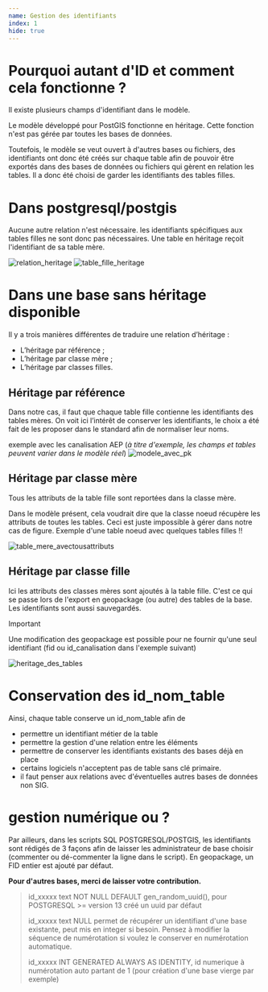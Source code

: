 ```yaml
---
name: Gestion des identifiants
index: 1
hide: true
---
```


# Pourquoi autant d'ID et comment cela fonctionne ?

Il existe plusieurs champs d'identifiant dans le modèle.

Le modèle développé pour PostGIS fonctionne en héritage. Cette fonction n'est pas gérée par toutes les bases de données. 

Toutefois, le modèle se veut ouvert à d'autres bases ou fichiers, des identifiants ont donc été créés sur chaque table afin de pouvoir être exportés dans des bases de données ou fichiers qui gèrent en relation les tables. Il a donc été choisi de garder les identifiants des tables filles.

# Dans postgresql/postgis

Aucune autre relation n'est nécessaire. les identifiants spécifiques aux tables filles ne sont donc pas nécessaires. Une table en héritage reçoit l'identifiant de sa table mère.

![relation_heritage](https://github.com/user-attachments/assets/05163017-5a11-4889-a3c2-c6b59eb41962)
![table_fille_heritage](https://github.com/user-attachments/assets/16384ab2-1659-431f-89a9-f72aa2eaa402)

# Dans une base sans héritage disponible
Il y a  trois manières différentes de traduire une relation d’héritage :

* L’héritage par référence ;
* L’héritage par classe mère ;
* L’héritage par classes filles.

## Héritage par référence

Dans notre cas, il faut que chaque table fille contienne les identifiants des tables mères. On voit ici l’intérêt de conserver les identifiants, le choix a été fait de les proposer dans le standard afin de normaliser leur noms.

exemple avec les canalisation AEP (_à titre d'exemple, les champs et tables peuvent varier dans le modèle réel_)
![modele_avec_pk](https://github.com/user-attachments/assets/7d86758e-7e74-4154-bba6-abfe569439dd)

## Héritage par classe mère

Tous les attributs de la table fille sont reportées dans la classe mère.

Dans le modèle présent, cela voudrait dire que la classe noeud récupère les attributs de toutes les tables. Ceci est juste impossible à gérer dans notre cas de figure. Exemple d'une table noeud avec quelques tables filles !!

![table_mere_avectousattributs](https://github.com/user-attachments/assets/1f1f1382-8ff9-42b7-93e6-ebdc0704247f)

## Héritage par classe fille

Ici les attributs des classes mères sont ajoutés à la table fille. C'est ce qui se passe lors de l'export en geopackage (ou autre) des tables de la base. Les identifiants sont aussi sauvegardés.

> [!important]
> Une modification des geopackage est possible pour ne fournir qu'une seul identifiant (fid ou id_canalisation dans l'exemple suivant)

![heritage_des_tables](https://github.com/user-attachments/assets/92c1c568-b339-439b-ba5e-f386cedf6b28)

# Conservation des id_nom_table

Ainsi, chaque table conserve un id_nom_table afin de

- permettre un identifiant métier
 de la table
- permettre la gestion d'une relation entre les éléments
- permettre de conserver les identifiants existants des bases déjà en place
- certains logiciels n'acceptent pas de table sans clé primaire.
- il faut penser aux relations avec d'éventuelles autres bases de données non SIG.

# gestion numérique ou ?
Par ailleurs, dans les scripts SQL POSTGRESQL/POSTGIS, les identifiants sont rédigés de 3 façons afin de laisser les administrateur de base choisir (commenter ou dé-commenter la ligne dans le script).
En geopackage, un FID entier est ajouté par défaut.

**Pour d'autres bases, merci de laisser votre contribution.**

> id_xxxxx text NOT NULL DEFAULT gen_random_uuid(), 
> pour POSTGRESQL >= version 13 créé un uuid par défaut
>
>id_xxxxx text NULL
> permet de récupérer un identifiant d'une base existante, peut mis en integer si besoin. Pensez à modifier la séquence de numérotation si voulez le conserver en numérotation automatique.
>
>id_xxxxx INT GENERATED ALWAYS AS IDENTITY, 
> id numerique à numérotation auto partant de 1 (pour création d'une base vierge par exemple)